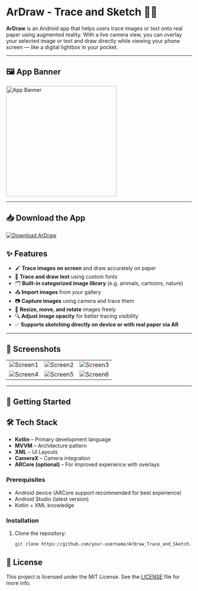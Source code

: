 # ArDraw - Trace and Sketch 🎨📱

**ArDraw** is an Android app that helps users trace images or text onto real paper using augmented reality. With a live camera view, you can overlay your selected image or text and draw directly while viewing your phone screen — like a digital lightbox in your pocket.

---

## 🖼️ App Banner

<img width="300" alt="App Banner" src="https://github.com/user-attachments/assets/83599b25-dda2-4d2d-9a0f-4ed19e885bfe" />

---

## 📥 Download the App

<a href="https://drive.google.com/file/d/1xg6JmCA8u-r-v-Jai3Ncrjzlu-8J42r3/view?usp=drive_link" target="_blank">
  <img src="https://img.shields.io/badge/Download-ArDraw-blue?style=for-the-badge&logo=android" alt="Download ArDraw" />
</a>


## ✨ Features

- 🖌️ **Trace images on screen** and draw accurately on paper  
- 📝 **Trace and draw text** using custom fonts  
- 🗂️ **Built-in categorized image library** (e.g. animals, cartoons, nature)  
- 📤 **Import images** from your gallery  
- 📷 **Capture images** using camera and trace them  
- 📐 **Resize, move, and rotate** images freely  
- 🔍 **Adjust image opacity** for better tracing visibility  
- ✅ **Supports sketching directly on device or with real paper via AR**

---

## 📸 Screenshots

| | | |
|:--:|:--:|:--:|
| ![Screen1](https://github.com/user-attachments/assets/05c93151-ad4e-4922-a7f8-67a548debed8) | ![Screen2](https://github.com/user-attachments/assets/3a3bcb30-04be-4391-87d5-84c72ccab2e4) | ![Screen3](https://github.com/user-attachments/assets/081206ea-e3f6-488f-a61f-91430db8f739) |
| ![Screen4](https://github.com/user-attachments/assets/ca1e4487-fc1a-4361-b3ee-5d1e41a11de0) | ![Screen5](https://github.com/user-attachments/assets/5c5b0037-2bad-4bf6-93b0-73d85abd0d38) | ![Screen6](https://github.com/user-attachments/assets/fceb887e-407d-4090-9b80-fd9e51614309) |

---

## 🚀 Getting Started


## 🛠 Tech Stack

- **Kotlin** – Primary development language  
- **MVVM** – Architecture pattern  
- **XML** – UI Layouts  
- **CameraX** – Camera integration  
- **ARCore (optional)** – For improved experience with overlays


### Prerequisites

- Android device (ARCore support recommended for best experience)
- Android Studio (latest version)
- Kotlin + XML knowledge

### Installation

1. Clone the repository:
   ```bash
   git clone https://github.com/your-username/ArDraw_Trace_and_Sketch.git

## 📄 License

This project is licensed under the MIT License. See the [LICENSE](LICENSE) file for more info.

